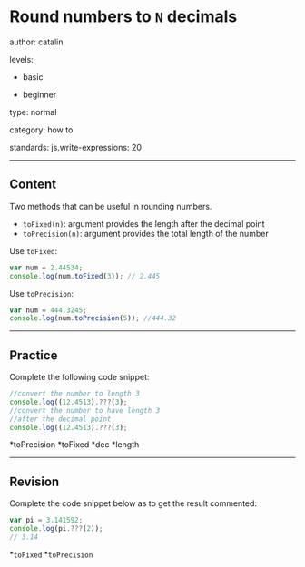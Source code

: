 # Round numbers to `N` decimals 
author: catalin

levels:

  - basic

  - beginner

type: normal

category: how to

standards: 
  js.write-expressions: 20

---
## Content

Two methods that can be useful in rounding numbers.
- `toFixed(n)`: argument provides the length after the decimal point
- `toPrecision(n)`: argument provides the total length of the number

Use `toFixed`:
```javascript
var num = 2.44534;
console.log(num.toFixed(3)); // 2.445
```
Use `toPrecision`:
```javascript
var num = 444.3245;
console.log(num.toPrecision(5)); //444.32
```

---
## Practice

Complete the following code snippet:
```javascript
//convert the number to length 3
console.log((12.4513).???(3);
//convert the number to have length 3 
//after the decimal point
console.log((12.4513).???(3);
```
*toPrecision
*toFixed
*dec
*length

---
## Revision

Complete the code snippet below as to get the result commented:
```javascript
var pi = 3.141592;
console.log(pi.???(2));
// 3.14
```
*`toFixed`
*`toPrecision`